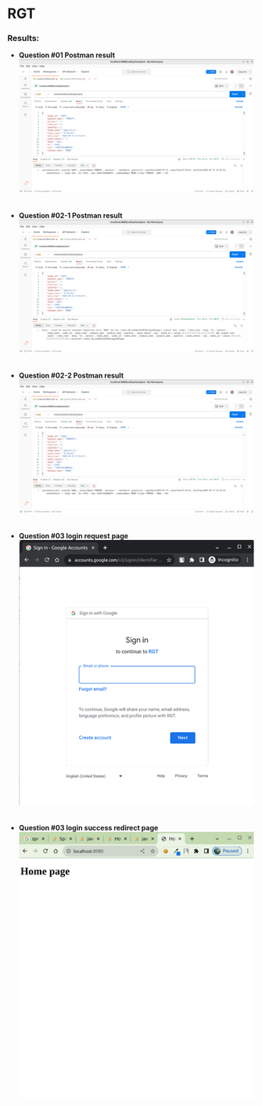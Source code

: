 # RGT

### Results:
* **Question #01 Postman result**
![image1](./images/image1.png)
<br><br><br>
* **Question #02-1 Postman result**
![image2](./images/image2.png)
  <br><br><br>
* **Question #02-2 Postman result**
![image3](./images/image3.png)
  <br><br><br>
* **Question #03 login request page**
![image4](./images/image4.png)
  <br><br><br>
* **Question #03 login success redirect page**
![image5](./images/image5.png)
